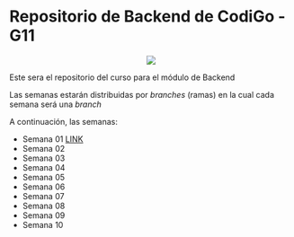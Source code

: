 # Repositorio de Backend de CodiGo - G11

<p align="center">
<img src="https://assets.website-files.com/624b2bd5b7be89e20392d489/624b37b08ca87609798e03a6_codigo-logo-blanco.svg"/>
</p>

Este sera el repositorio del curso para el módulo de Backend

Las semanas estarán distribuidas por _branches_ (ramas) en la cual cada semana será una _branch_

A continuación, las semanas:

- Semana 01 [LINK](https://www-google.com)
- Semana 02 
- Semana 03
- Semana 04
- Semana 05
- Semana 06
- Semana 07
- Semana 08
- Semana 09
- Semana 10

